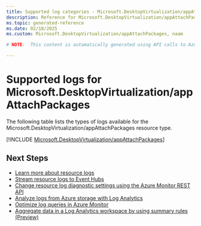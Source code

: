 ```yaml
---
title: Supported log categories - Microsoft.DesktopVirtualization/appAttachPackages
description: Reference for Microsoft.DesktopVirtualization/appAttachPackages in Azure Monitor Logs.
ms.topic: generated-reference
ms.date: 02/18/2025
ms.custom: Microsoft.DesktopVirtualization/appAttachPackages, naam

# NOTE:  This content is automatically generated using API calls to Azure. Any edits made on these files will be overwritten in the next run of the script. 

---
```





# Supported logs for Microsoft.DesktopVirtualization/appAttachPackages  
The following table lists the types of logs available for the Microsoft.DesktopVirtualization/appAttachPackages resource type.
  

  
[!INCLUDE [Microsoft.DesktopVirtualization/appAttachPackages](~/reusable-content/ce-skilling/azure/includes/azure-monitor/reference/logs/microsoft-desktopvirtualization-appattachpackages-logs-include.md)]  
  

## Next Steps

* [Learn more about resource logs](/azure/azure-monitor/essentials/platform-logs-overview)
* [Stream resource logs to Event Hubs](/azure/azure-monitor/essentials/resource-logs#send-to-azure-event-hubs)
* [Change resource log diagnostic settings using the Azure Monitor REST API](/rest/api/monitor/diagnosticsettings)
* [Analyze logs from Azure storage with Log Analytics](/azure/azure-monitor/essentials/resource-logs#send-to-log-analytics-workspace)
* [Optimize log queries in Azure Monitor](/azure/azure-monitor/logs/query-optimization)
* [Aggregate data in a Log Analytics workspace by using summary rules (Preview)](/azure/azure-monitor/logs/summary-rules)